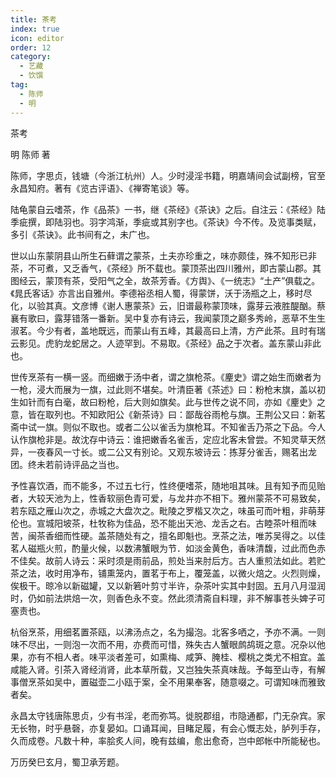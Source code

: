 ```yaml
---
title: 茶考
index: true
icon: editor
order: 12
category:
  - 艺藏
  - 饮馔
tag:
  - 陈师
  - 明
---
```


茶考  

明 陈师  著  

陈师，字思贞，钱塘（今浙江杭州）人。少时浸淫书籍，明嘉靖间会试副榜，官至永昌知府。著有《览古评语》、《禅寄笔谈》等。  

陆龟蒙自云嗜茶，作《品茶》一书，继《茶经》《茶诀》之后。自注云：《茶经》陆季疵撰，即陆羽也。羽字鸿渐，季疵或其别字也。《茶诀》今不传。及览事类赋，多引《茶诀》。此书间有之，未广也。  

世以山东蒙阴县山所生石藓谓之蒙茶，土夫亦珍重之，味亦颇佳，殊不知形已非茶，不可煮，又乏香气，《茶经》所不载也。蒙顶茶出四川雅州，即古蒙山郡。其图经云，蒙顶有茶，受阳气之全，故茶芳香。《方舆》、《一统志》“土产”俱载之。《晁氏客话》亦言出自雅州。李德裕丞相人蜀，得蒙饼，沃于汤瓶之上，移时尽化，以验其真。文彦博《谢人惠蒙茶》云，旧谱最称蒙顶味，露芽云液胜醍酗。蔡襄有歌曰，露芽错落一番新。吴中复亦有诗云，我闻蒙顶之巅多秀岭，恶草不生生淑茗。今少有者，盖地既远，而蒙山有五峰，其最高曰上清，方产此茶。且时有瑞云影见。虎豹龙蛇居之。人迹罕到。不易取。《茶经》品之于次者。盖东蒙山非此也。  

世传烹茶有一横一竖。而细嫩于汤中者，谓之旗枪茶。《麈史》谓之始生而嫩者为一枪，浸大而展为一旗，过此则不堪矣。叶清臣著《茶述》曰：粉枪末旗，盖以初生如针而有白毫，故曰粉枪，后大则如旗矣。此与世传之说不同，亦如《麈史》之意，皆在取列也。不知欧阳公《新茶诗》曰：鄙哉谷雨枪与旗。王荆公又曰：新茗斋中试一旗。则似不取也。或者二公以雀舌为旗枪耳。不知雀舌乃茶之下品。今人认作旗枪非是。故沈存中诗云：谁把嫩香名雀舌，定应北客未曾尝。不知灵草天然异，一夜春风一寸长。或二公又有别论。又观东坡诗云：拣芽分雀舌，赐茗出龙团。终未若前诗评品之当也。  

予性喜饮酒，而不能多，不过五七行，性终便嗜茶，随地咀其味。且有知予而见贻者，大较天池为上，性香软丽色青可爱，与龙井亦不相下。雅州蒙茶不可易致矣，若东瓯之雁山次之，赤城之大盘次之。毗陵之罗楷又次之，味虽可而叶粗，非萌芽伦也。宣城阳坡茶，杜牧称为佳品，恐不能出天池、龙舌之右。古睦茶叶租而味苦，闽茶香细而性硬。盖茶随处有之，擅名即魁也。烹茶之法，唯苏吴得之。以佳茗人磁瓶火煎，酌量火候，以数沸蟹眼为节．如淡金黄色，香味清馥，过此而色赤不佳矣。故前人诗云：采时须是雨前品，煎处当来肘后方。古人重煎法如此。若贮茶之法，收时用净布，铺熏笼内，置茗于布上，覆笼盖，以微火焙之。火烈则燥，俟极干。晾冷以新磁罐，又以新箬叶剪寸半许，杂茶叶实其中封固。五月八月湿润时，仍如前法烘焙一次，则香色永不变。然此须清斋自料理，非不解事苍头婢子可塞责也。  

杭俗烹茶，用细茗置茶瓯，以沸汤点之，名为撮泡。北客多哂之，予亦不满。一则味不尽出，一则泡一次而不用，亦费而可惜，殊失古人蟹眼鹧鸪斑之意。况杂以他果，亦有不相人者。味平淡者差可，如熏梅、咸笋、腌桂、樱桃之类尤不相宜。盖咸能入肾。引茶入肾经消肾，此本草所载，又岂独失茶真味哉。予每至山寺，有解事僧烹茶如吴中，置磁壶二小瓯于案，全不用果奉客，随意啜之。可谓知味而雅致者矣。  

永昌太守钱唐陈思贞，少有书淫，老而弥笃。徙脱郡组，市隐通都，门无杂宾。家无长物，时乎悬磬，亦复晏如。口诵耳闻，目睹足履，有会心慨志处，胪列手存，久而成卷。凡数十种，率脍炙人间，晚有兹编，愈出愈奇，岂中郎帐中所能秘也。  

万历癸巳玄月，蜀卫承芳题。  

